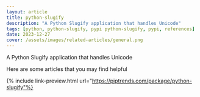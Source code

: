 ```yaml
---
layout: article
title: python-slugify
description: "A Python Slugify application that handles Unicode"
tags: [python, python-slugify, pypi python-slugify, pypi, references]
date: 2023-12-27
cover: /assets/images/related-articles/general.png
---
```


A Python Slugify application that handles Unicode

Here are some articles that you may find helpful

{% include link-preview.html url="https://piptrends.com/package/python-slugify"%}